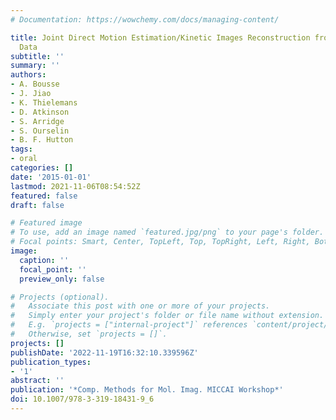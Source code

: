 ```yaml
---
# Documentation: https://wowchemy.com/docs/managing-content/

title: Joint Direct Motion Estimation/Kinetic Images Reconstruction from Gated PET
  Data
subtitle: ''
summary: ''
authors:
- A. Bousse
- J. Jiao
- K. Thielemans
- D. Atkinson
- S. Arridge
- S. Ourselin
- B. F. Hutton
tags:
- oral
categories: []
date: '2015-01-01'
lastmod: 2021-11-06T08:54:52Z
featured: false
draft: false

# Featured image
# To use, add an image named `featured.jpg/png` to your page's folder.
# Focal points: Smart, Center, TopLeft, Top, TopRight, Left, Right, BottomLeft, Bottom, BottomRight.
image:
  caption: ''
  focal_point: ''
  preview_only: false

# Projects (optional).
#   Associate this post with one or more of your projects.
#   Simply enter your project's folder or file name without extension.
#   E.g. `projects = ["internal-project"]` references `content/project/deep-learning/index.md`.
#   Otherwise, set `projects = []`.
projects: []
publishDate: '2022-11-19T16:32:10.339596Z'
publication_types:
- '1'
abstract: ''
publication: '*Comp. Methods for Mol. Imag. MICCAI Workshop*'
doi: 10.1007/978-3-319-18431-9_6
---
```

